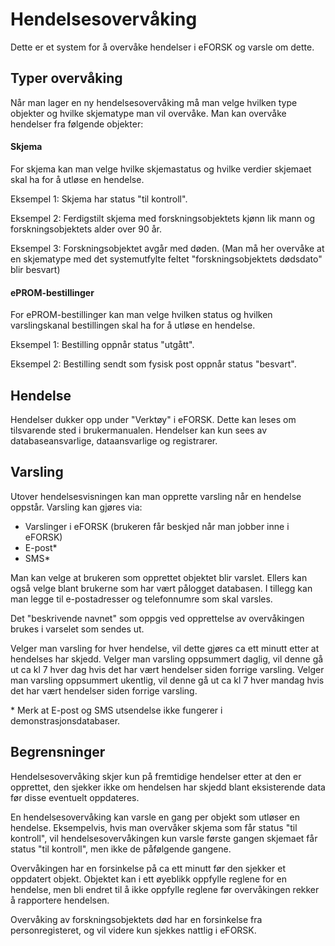 # Hendelsesovervåking

Dette er et system for å overvåke hendelser i eFORSK og varsle om dette.

## Typer overvåking

Når man lager en ny hendelsesovervåking må man velge hvilken type objekter og hvilke skjematype man vil overvåke. 
Man kan overvåke hendelser fra følgende objekter:

#### Skjema

For skjema kan man velge hvilke skjemastatus og hvilke verdier skjemaet skal ha for å utløse en hendelse.

Eksempel 1: Skjema har status "til kontroll".

Eksempel 2: Ferdigstilt skjema med forskningsobjektets kjønn lik mann og forskningsobjektets alder over 90 år.

Eksempel 3: Forskningsobjektet avgår med døden. (Man må her overvåke at en skjematype med det systemutfylte feltet "forskningsobjektets dødsdato" blir besvart)


#### ePROM-bestillinger

For ePROM-bestillinger kan man velge hvilken status og hvilken varslingskanal bestillingen skal ha for å utløse en hendelse.

Eksempel 1: Bestilling oppnår status "utgått".

Eksempel 2: Bestilling sendt som fysisk post oppnår status "besvart".

## Hendelse

Hendelser dukker opp under "Verktøy" i eFORSK. Dette kan leses om tilsvarende sted i brukermanualen. Hendelser kan kun sees av databaseansvarlige, dataansvarlige og registrarer.

## Varsling

Utover hendelsesvisningen kan man opprette varsling når en hendelse oppstår. Varsling kan gjøres via:
* Varslinger i eFORSK (brukeren får beskjed når man jobber inne i eFORSK)
* E-post*
* SMS*

Man kan velge at brukeren som opprettet objektet blir varslet. 
Ellers kan også velge blant brukerne som har vært pålogget databasen.
I tillegg kan man legge til e-postadresser og telefonnumre som skal varsles.

Det "beskrivende navnet" som oppgis ved opprettelse av overvåkingen brukes i varselet som sendes ut.

Velger man varsling for hver hendelse, vil dette gjøres ca ett minutt etter at hendelses har skjedd. 
Velger man varsling oppsummert daglig, vil denne gå ut ca kl 7 hver dag hvis det har vært hendelser siden forrige varsling. 
Velger man varsling oppsummert ukentlig, vil denne gå ut ca kl 7 hver mandag hvis det har vært hendelser siden forrige varsling.

\* Merk at E-post og SMS utsendelse ikke fungerer i demonstrasjonsdatabaser.

## Begrensninger

Hendelsesovervåking skjer kun på fremtidige hendelser etter at den er opprettet, den sjekker ikke om hendelsen har skjedd blant eksisterende data før disse eventuelt oppdateres.

En hendelsesovervåking kan varsle en gang per objekt som utløser en hendelse. Eksempelvis, hvis man overvåker skjema som får status "til kontroll", vil hendelsesovervåkingen kun varsle første gangen skjemaet får status "til kontroll", men ikke de påfølgende gangene.

Overvåkingen har en forsinkelse på ca ett minutt før den sjekker et oppdatert objekt. Objektet kan i ett øyeblikk oppfylle reglene for en hendelse, men bli endret til å ikke oppfylle reglene før overvåkingen rekker å rapportere hendelsen.

Overvåking av forskningsobjektets død har en forsinkelse fra personregisteret, og vil videre kun sjekkes nattlig i eFORSK.


